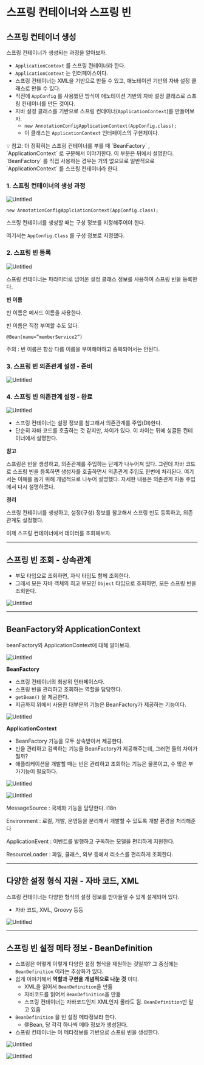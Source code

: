 # 스프링 컨테이너와 스프링 빈

## 스프링 컨테이너 생성

스프링 컨테이너가 생성되는 과정을 알아보자.

- `ApplicationContext` 를 스프링 컨테이너라 한다.
- `ApplicationContext` 는 인터페이스이다.
- 스프링 컨테이너는 XML을 기반으로 만들 수 있고, 애노테이션 기반의 자바 설정 클래스로 만들 수 있다.
- 직전에 `AppConfig` 를 사용했던 방식이 애노테이션 기반의 자바 설정 클래스로 스프링 컨테이너를 만든 것이다.
- 자바 설정 클래스를 기반으로 스프링 컨테이너(`ApplicationContext`)를 만들어보자.
    - `new AnnotationConfigApplicationContext(AppConfig.class);`
    - 이 클래스는 `ApplicationContext` 인터페이스의 구현체이다.
    

<aside>
💡 참고: 더 정확히는 스프링 컨테이너를 부를 때 `BeanFactory` , `ApplicationContext` 로 구분해서 이야기한다. 이 부분은 뒤에서 설명한다. `BeanFactory` 를 직접 사용하는 경우는 거의 없으므로 일반적으로 `ApplicationContext` 를 스프링 컨테이너라 한다.

</aside>

### 1. 스프링 컨테이너의 생성 과정

![Untitled](../img/스프링컨테이너와스프링빈/Untitled.png)

`new AnnotationConfigApplciationContext(AppConfig.class);`

스프링 컨테이너를 생성할 때는 구성 정보를 지정해주어야 한다.

여기서는 `AppConfig.Class` 를 구성 정보로 지정했다.

### 2. 스프링 빈 등록

![Untitled](../img/스프링컨테이너와스프링빈/Untitled%201.png)

스프링 컨테이너는 파라미터로 넘어온 설정 클래스 정보를 사용하여 스프링 빈을 등록한다.

**빈 이름**

빈 이름은 메서드 이름을 사용한다.

빈 이름은 직접 부여할 수도 있다.

`@Bean(name=”memberService2”)`

주의 : 빈 이름은 항상 다름 이름을 부여해야하고 중복되어서는 안된다.

### 3. 스프링 빈 의존관계 설정 - 준비

![Untitled](../img/스프링컨테이너와스프링빈/Untitled%202.png)

### 4. 스프링 빈 의존관계 설정 - 완료

![Untitled](../img/스프링컨테이너와스프링빈/Untitled%203.png)

- 스프링 컨테이너는 설정 정보를 참고해서 의존관계를 주입(DI)한다.
- 단순히 자바 코드를 호출하는 것 같지만, 차이가 있다. 이 차이는 뒤에 싱글톤 컨테이너에서 설명한다.

**참고**

스프링은 빈을 생성하고, 의존관계를 주입하는 단계가 나누어져 있다. 그런데 자바 코드로 스프링 빈을 등록하면 생성자를 호출하면서 의존관계 주입도 한번에 처리된다. 여기서는 이해를 돕기 위해 개념적으로 나누어 설명했다. 자세한 내용은 의존관계 자동 주입에서 다시 설명하겠다.

**정리**

스프링 컨테이너를 생성하고, 설정(구성) 정보를 참고해서 스프링 빈도 등록하고, 의존관계도 설정했다.

이제 스프링 컨테이너에서 데이터를 조회해보자.

---

## 스프링 빈 조회 - 상속관계

- 부모 타입으로 조회하면, 자식 타입도 함께 조회한다.
- 그래서 모든 자바 객체의 최고 부모인 `Object` 타입으로 조회하면, 모든 스프링 빈을 조회한다.

![Untitled](../img/스프링컨테이너와스프링빈/Untitled%204.png)

---

## BeanFactory와 ApplicationContext

beanFactory와 ApplicationContext에 대해 알아보자.

![Untitled](../img/스프링컨테이너와스프링빈/Untitled%205.png)

**BeanFactory**

- 스프링 컨테이너의 최상위 인터페이스다.
- 스프링 빈을 관리하고 조회하는 역할을 담당한다.
- `getBean()` 을 제공한다.
- 지금까지 위에서 사용한 대부분의 기능은 BeanFactory가 제공하는 기능이다.

![Untitled](../img/스프링컨테이너와스프링빈/Untitled%206.png)

**ApplicationContext**

- BeanFactory 기능을 모두 상속받아서 제공한다.
- 빈을 관리하고 검색하는 기능을 BeanFactory가 제공해주는데, 그러면 둘의 차이가 뭘까?
- 애플리케이션을 개발할 때는 빈은 관리하고 조회하는 기능은 물론이고, 수 많은 부가기능이 필요하다.

![Untitled](../img/스프링컨테이너와스프링빈/Untitled%207.png)

![Untitled](../img/스프링컨테이너와스프링빈/Untitled%208.png)

MessageSource : 국제화 기능을 담당한다. i18n

Environment : 로컬, 개발, 운영등을 분리해서 개발할 수 있도록 개발 환경을 처리해준다

ApplicationEvent : 이벤트를 발행하고 구독하는 모델을 편리하게 지원한다.

ResourceLoader : 파일, 클래스, 외부 등에서 리소스를 편리하게 조회한다.

---

## 다양한 설정 형식 지원 - 자바 코드, XML

스프링 컨테이너는 다양한 형식의 설정 정보를 받아들일 수 있게 설계되어 있다.

- 자바 코드, XML, Groovy 등등

![Untitled](../img/스프링컨테이너와스프링빈/Untitled%209.png)

---

## 스프링 빈 설정 메타 정보 - BeanDefinition

- 스프링은 어떻게 이렇게 다양한 설정 형식을 제원하는 것일까? 그 중심에는 `BeanDefinition` 이라는 추상화가 있다.
- 쉽게 이야기해서 **역할과 구현을 개념적으로 나눈 것** 이다.
    - XML을 읽어서 `BeanDefinition`을 만듦
    - 자바코드를 읽어서 `BeanDefinition`을 만듦
    - 스프링 컨테이너는 자바코드인지 XML인지 몰라도 됨. `BeanDefinition`만 알고 있음
- `BeanDefinition` 을 빈 설정 메타정보라 한다.
    - @Bean, <bean> 당 각각 하나씩 메타 정보가 생성된다.
- 스프링 컨테이너는 이 메타정보를 기반으로 스프링 빈을 생성한다.

![Untitled](../img/스프링컨테이너와스프링빈/Untitled%2010.png)

![Untitled](../img/스프링컨테이너와스프링빈/Untitled%2011.png)